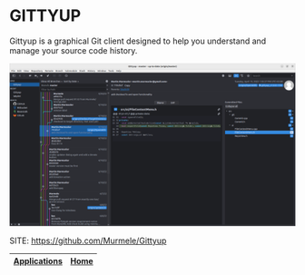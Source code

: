 # GITTYUP

 Gittyup is a graphical Git client designed to help you understand and manage your source code history.

 ![](https://raw.githubusercontent.com/Murmele/Gittyup/master/rsrc/screenshots/main_dark_orig.png)

 SITE: https://github.com/Murmele/Gittyup

 | [Applications](https://portable-linux-apps.github.io/apps.html) | [Home](https://portable-linux-apps.github.io)
 | --- | --- |
